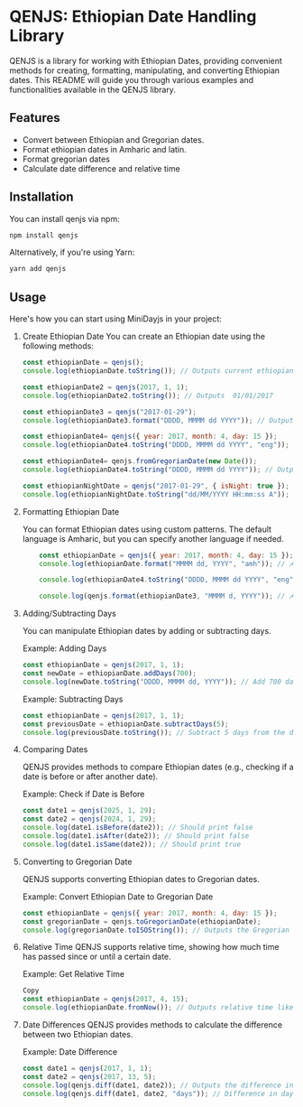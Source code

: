 # QENJS: Ethiopian Date Handling Library

QENJS is a library for working with Ethiopian Dates, providing convenient methods for creating, formatting, manipulating, and converting Ethiopian dates. This README will guide you through various examples and functionalities available in the QENJS library.

## Features

- Convert between Ethiopian and Gregorian dates.
- Format ethiopian dates in Amharic and latin.
- Format gregorian dates
- Calculate date difference and relative time

## Installation

You can install qenjs via npm:

```bash
npm install qenjs
```

Alternatively, if you're using Yarn:

```bash
yarn add qenjs
```

## Usage

Here's how you can start using MiniDayjs in your project:

1. Create Ethiopian Date
    You can create an Ethiopian date using the following methods:

    ```javascript
    const ethiopianDate = qenjs();
    console.log(ethiopianDate.toString()); // Outputs current ethiopian date

    const ethiopianDate2 = qenjs(2017, 1, 1);
    console.log(ethiopianDate2.toString()); // Outputs  01/01/2017

    const ethiopianDate3 = qenjs("2017-01-29");
    console.log(ethiopianDate3.format("DDDD, MMMM dd YYYY")); // Outputs: ረቡዕ, መስከረም 29 2017

    const ethiopianDate4= qenjs({ year: 2017, month: 4, day: 15 });
    console.log(ethiopianDate4.toString("DDDD, MMMM dd YYYY", "eng")); // Maksegno, Tahsas 15 2017

    const ethiopianDate4= qenjs.fromGregorianDate(new Date());
    console.log(ethiopianDate4.toString("DDDD, MMMM dd YYYY")); // Outputs current ethiopian date

    const ethiopianNightDate = qenjs("2017-01-29", { isNight: true });
    console.log(ethiopianNightDate.toString("dd/MM/YYYY HH:mm:ss A")); // 29/01/2017 01:00:00 ምሽት

    ```

2. Formatting Ethiopian Date
  
    You can format Ethiopian dates using custom patterns. The default language is Amharic, but you can specify another language if needed.

    ```javascript
        const ethiopianDate = qenjs({ year: 2017, month: 4, day: 15 });
        console.log(ethiopianDate.format("MMMM dd, YYYY", "amh")); // ታኅሣሥ 15, 2017

        console.log(ethiopianDate4.toString("DDDD, MMMM dd YYYY", "eng")); // Maksegno, Tahsas 15 2017

        console.log(qenjs.format(ethiopianDate3, "MMMM d, YYYY")); // ታኅሣሥ 15, 2017

    ```

3. Adding/Subtracting Days

   You can manipulate Ethiopian dates by adding or subtracting days.

    Example: Adding Days

    ```javascript
    const ethiopianDate = qenjs(2017, 1, 1);
    const newDate = ethiopianDate.addDays(700);
    console.log(newDate.toString("DDDD, MMMM dd, YYYY")); // Add 700 days to the date
    ```

    Example: Subtracting Days

    ```javascript
    const ethiopianDate = qenjs(2017, 1, 1);
    const previousDate = ethiopianDate.subtractDays(5);
    console.log(previousDate.toString()); // Subtract 5 days from the date
    ```

4. Comparing Dates

    QENJS provides methods to compare Ethiopian dates (e.g., checking if a date is before or after another date).

    Example: Check if Date is Before

    ```javascript
    const date1 = qenjs(2025, 1, 29);
    const date2 = qenjs(2024, 1, 29);
    console.log(date1.isBefore(date2)); // Should print false
    console.log(date1.isAfter(date2)); // Should print false
    console.log(date1.isSame(date2)); // Should print true
    ```

5. Converting to Gregorian Date

    QENJS supports converting Ethiopian dates to Gregorian dates.

    Example: Convert Ethiopian Date to Gregorian Date

    ```javascript
    const ethiopianDate = qenjs({ year: 2017, month: 4, day: 15 });
    const gregorianDate = qenjs.toGregorianDate(ethiopianDate);
    console.log(gregorianDate.toISOString()); // Outputs the Gregorian equivalent
    ```

6. Relative Time
    QENJS supports relative time, showing how much time has passed since or until a certain date.

    Example: Get Relative Time

    ```javascript
    Copy
    const ethiopianDate = qenjs(2017, 4, 15);
    console.log(ethiopianDate.fromNow()); // Outputs relative time like "X days ago" 
    ```

7. Date Differences
    QENJS provides methods to calculate the difference between two Ethiopian dates.

    Example: Date Difference

    ```javascript
    const date1 = qenjs(2017, 1, 1);
    const date2 = qenjs(2017, 13, 5);
    console.log(qenjs.diff(date1, date2)); // Outputs the difference in days, months, or years
    console.log(qenjs.diff(date1, date2, "days")); // Difference in days
    ```
